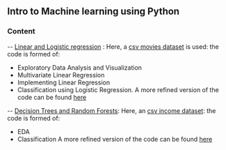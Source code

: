 ## Intro to Machine learning using Python

### Content 

-- [Linear and Logistic regression](https://github.com/BahaaKaaki/490-Intro-to-Machine-learning/blob/main/lab_assignment_1.ipynb) : Here, a [csv movies dataset](https://github.com/BahaaKaaki/490-Intro-to-Machine-learning/blob/main/movies.csv) is used: the code is formed of: 
- Exploratory Data Analysis and Visualization 
- Multivariate Linear Regression
- Implementing Linear Regression
- Classification using Logistic Regression.
A more refined version of the code can be found [here](https://github.com/BahaaKaaki/490-Intro-to-Machine-learning/blob/main/lab_assignment_1_full.ipynb)

-- [Decision Trees and Random Forests](https://github.com/BahaaKaaki/490-Intro-to-Machine-learning/blob/main/lab_assignment_2.ipynb): Here, an [csv income dataset](https://github.com/BahaaKaaki/490-Intro-to-Machine-learning/blob/main/incomes.csv): the code is formed of:
- EDA
- Classification
A more refined version of the code can be found [here](https://github.com/BahaaKaaki/490-Intro-to-Machine-learning/blob/main/lab_assignment_2_full.ipynb)

